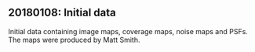 ## 20180108: Initial data

Initial data containing image maps, coverage maps, noise maps and PSFs. The maps
were produced by Matt Smith.
